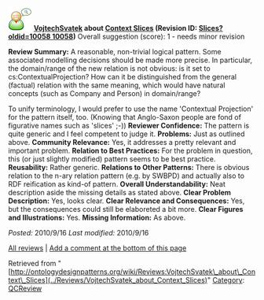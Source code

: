 [![](../images/thumb/2/29/Reviewer.png/48px-Reviewer.png)](../Image/Reviewer.png "Reviewer.png")
__[VojtechSvatek](../User/VojtechSvatek "User:VojtechSvatek") about [Context Slices](../Submissions/Context_Slices "Submissions:Context Slices") (Revision ID: [Slices?oldid=10058 10058](../Submissions/Context "http://ontologydesignpatterns.org/wiki/Submissions:Context"))__
Overall suggestion (score): 1 - needs minor revision




 __Review Summary:__ A reasonable, non-trivial logical pattern.
Some associated modelling decisions should be made more precise. In particular, the domain/range of the new relation is not obvious: is it set to cs:ContextualProjection? How can it be distinguished from the general (factual) relation with the same meaning, which would have natural concepts (such as Company and Person) in domain/range?



To unify terminology, I would prefer to use the name 'Contextual Projection' for the pattern itself, too. (Knowing that Anglo-Saxon people are fond of figurative names such as 'slices' ;-))
__Reviewer Confidence:__ The pattern is quite generic and I feel competent to judge it.
__Problems:__ Just as outlined above.
__Community Relevance:__ Yes, it addresses a pretty relevant and important problem.
__Relation to Best Practices:__ For the problem in question, this (or just slightly modified) pattern seems to be best practice.
__Reusability:__ Rather generic.
__Relations to Other Patterns:__ There is obvious relation to the n-ary relation pattern (e.g. by SWBPD) and actually also to RDF reification as kind-of pattern.
__Overall Understandability:__ Neat description aside the missing details as stated above.
__Clear Problem Description:__ Yes, looks clear.
__Clear Relevance and Consequences:__ Yes, but the consequences could still be elaboreted a bit more.
__Clear Figures and Illustrations:__ Yes.
__Missing Information:__ As above.

_Posted:_ 2010/9/16 _Last modified:_ 2010/9/16



[All reviews](../Reviews/Main "Reviews:Main") | [Add a comment at the bottom of this page](index.php@title=Odp%253AAdd_comment&target=../Reviews/VojtechSvatek_about_Context_Slices#New_comment "http://ontologydesignpatterns.org/wiki/index.php?title=Odp:Add_comment&target=Reviews:VojtechSvatek_about_Context_Slices#New_comment")


Retrieved from "[http://ontologydesignpatterns.org/wiki/Reviews:VojtechSvatek\_about\_Context\_Slices](../Reviews/VojtechSvatek_about_Context_Slices)"
 [Category](http://ontologydesignpatterns.org/wiki/Special:Categories "Special:Categories"): [QCReview](../Category/QCReview "Category:QCReview")
